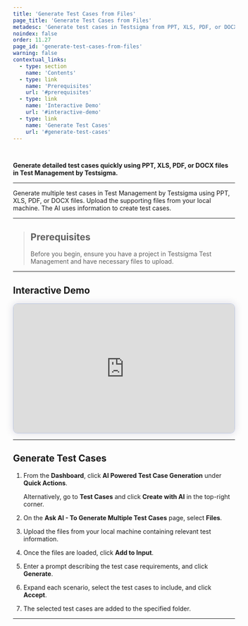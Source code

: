 ```yaml
---
title: 'Generate Test Cases from Files'
page_title: 'Generate Test Cases from Files'
metadesc: 'Generate test cases in Testsigma from PPT, XLS, PDF, or DOCX files | AI converts files into test steps, ensuring design-to-test alignment and speeding up test creation'
noindex: false
order: 11.27
page_id: 'generate-test-cases-from-files'
warning: false
contextual_links:
  - type: section
    name: 'Contents'
  - type: link
    name: 'Prerequisites'
    url: '#prerequisites'
  - type: link
    name: 'Interactive Demo'
    url: '#interactive-demo'
  - type: link
    name: 'Generate Test Cases'
    url: '#generate-test-cases'
---
```


<br>

**Generate detailed test cases quickly using PPT, XLS, PDF, or DOCX files in Test Management by Testsigma.**

---

Generate multiple test cases in Test Management by Testsigma using PPT, XLS, PDF, or DOCX files. Upload the supporting files from your local machine. The AI uses information to create test cases.

---

> ## **Prerequisites**
> 
> Before you begin, ensure you have a project in Testsigma Test Management and have necessary files to upload.

---

## **Interactive Demo**

<div>
  <script async src="https://js.storylane.io/js/v2/storylane.js"></script>
  <div class="sl-embed" style="position:relative;padding-bottom:calc(53.52% + 25px);width:100%;height:0;transform:scale(1)">
    <iframe loading="lazy" class="sl-demo" src="https://app.storylane.io/demo/xbrxenx791tv?embed=inline" name="sl-embed" allow="fullscreen" allowfullscreen style="position:absolute;top:0;left:0;width:100%!important;height:100%!important;border:1px solid rgba(63,95,172,0.35);box-shadow: 0px 0px 18px rgba(26, 19, 72, 0.15);border-radius:10px;box-sizing:border-box;"></iframe>
  </div>
</div>

---

## **Generate Test Cases**

1. From the **Dashboard**, click **AI Powered Test Case Generation** under **Quick Actions**.

   Alternatively, go to **Test Cases** and click **Create with AI** in the top-right corner.

2. On the **Ask AI - To Generate Multiple Test Cases** page, select **Files**.

3. Upload the files from your local machine containing relevant test information.

5. Once the files are loaded, click **Add to Input**.

6. Enter a prompt describing the test case requirements, and click **Generate**.

7. Expand each scenario, select the test cases to include, and click **Accept**.

8. The selected test cases are added to the specified folder.

---